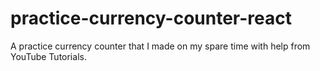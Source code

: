 # practice-currency-counter-react
 A practice currency counter that I made on my spare time with help from YouTube Tutorials.
